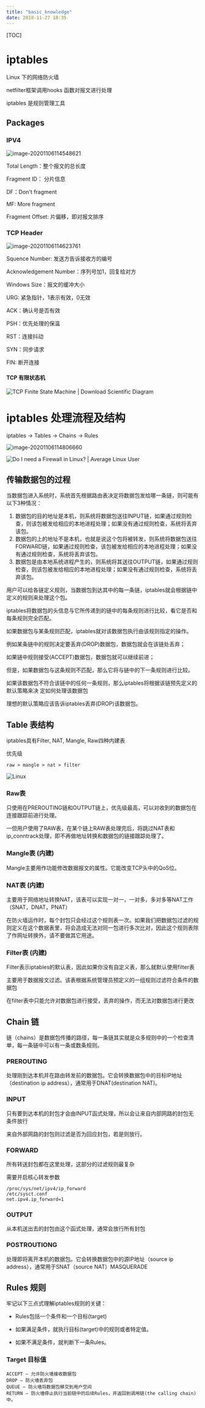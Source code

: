 ```yaml
---
title: "basic_knowledge"
date: 2018-11-27 18:35
---
```



[TOC]



# iptables

Linux 下的网络防火墙



netfilter框架调用hooks 函数对报文进行处理

iptables 是规则管理工具



## Packages

### IPV4

![image-20201106114548621](basic_knowledge.assets/image-20201106114548621.png)



Total Length：整个报文的总长度 

Fragment ID： 分片信息 

DF：Don't fragment 

MF: More fragment 

Fragment Offset: 片偏移，即对报文排序 



### TCP Header

![image-20201106114623761](basic_knowledge.assets/image-20201106114623761.png)

Squence Number: 发送方告诉接收方的编号 

Acknowledgement Number：序列号加1，回复给对方 

Windows Size：报文的缓冲大小 

URG: 紧急指针，1表示有效，0无效 

ACK：确认号是否有效 

PSH：优先处理的保温 

RST：连接抖动 

SYN：同步请求 

FIN: 断开连接 



#### TCP 有限状态机

![TCP Finite State Machine | Download Scientific Diagram](basic_knowledge.assets/TCP-Finite-State-Machine.png)







# iptables 处理流程及结构

iptables -> Tables -> Chains -> Rules

![image-20201106114806660](basic_knowledge.assets/image-20201106114806660.png)



![Do I need a Firewall in Linux? | Average Linux User](basic_knowledge.assets/fw-ids-iptables-flowchart-800x447.jpeg)





## 传输数据包的过程

当数据包进入系统时，系统首先根据路由表决定将数据包发给哪一条链，则可能有以下3种情况：

1. 数据包的目的地址是本机，则系统将数据包送往INPUT链，如果通过规则检查，则该包被发给相应的本地进程处理；如果没有通过规则检查，系统将丢弃该包。
2. 数据包的上的地址不是本机，也就是说这个包将被转发，则系统将数据包送往FORWARD链，如果通过规则检查，该包被发给相应的本地进程处理；如果没有通过规则检查，系统将丢弃该包。
3. 数据包是由本地系统进程产生的，则系统将其送往OUTPUT链，如果通过规则检查，则该包被发给相应的本地进程处理；如果没有通过规则检查，系统将丢弃该包。



用户可以给各链定义规则，当数据包到达其中的每一条链，iptables就会根据链中定义的规则来处理这个包。

iptables将数据包的头信息与它所传递到的链中的每条规则进行比较，看它是否和每条规则完全匹配。

如果数据包与某条规则匹配，iptables就对该数据包执行由该规则指定的操作。

例如某条链中的规则决定要丢弃(DROP)数据包，数据包就会在该链处丢弃；

如果链中规则接受(ACCEPT)数据包，数据包就可以继续前进；

但是，如果数据包与这条规则不匹配，那么它将与链中的下一条规则进行比较。

如果该数据包不符合该链中的任何一条规则，那么iptables将根据该链预先定义的默认策略来决 定如何处理该数据包

理想的默认策略应该告诉iptables丢弃(DROP)该数据包。





## Table 表结构

iptables具有Filter, NAT, Mangle, Raw四种内建表



优先级

```
raw > mangle > nat > filter
```



![Linux](basic_knowledge.assets/zmvYZ5HM8gDWIILAYwm5uNXcsz7SsbAVm0roS_mlPtdt-pia8bAR-I7EodwLTfcHifjZbqEpgLRU2gx6pgcu9Yrqxj4rBO-5F1tNy1qJuen5Y0aHXLAHzb7TOiOgXu-Xsfo.png)



### Raw表

只使用在PREROUTING链和OUTPUT链上，优先级最高，可以对收到的数据包在连接跟踪前进行处理。

一但用户使用了RAW表，在某个链上RAW表处理完后，将跳过NAT表和 ip_conntrack处理，即不再做地址转换和数据包的链接跟踪处理了。



### Mangle表 (内建)

Mangle主要用作功能修改数据报文的属性。它能改变TCP头中的QoS位。





### NAT表 (内建)

主要用于网络地址转换NAT，该表可以实现一对一，一对多，多对多等NAT工作（SNAT，DNAT，PNAT）

在防火墙运作时，每个封包只会经过这个规则表一次。如果我们把数据包过滤的规则定义在这个数据表里，将会造成无法对同一包进行多次比对，因此这个规则表除了作网址转换外，请不要做其它用途。





### Filter表 (内建)

Filter表示iptables的默认表，因此如果你没有自定义表，那么就默认使用filter表

主要用于数据报文过滤。该表根据系统管理员预定义的一组规则过滤符合条件的数据包

在filter表中只能允许对数据包进行接受，丢弃的操作，而无法对数据包进行更改









## Chain 链

链（chains）是数据包传播的路径，每一条链其实就是众多规则中的一个检查清单，每一条链中可以有一条或数条规则。



### PREROUTING

处理刚到达本机并在路由转发前的数据包。它会转换数据包中的目标IP地址（destination ip address），通常用于DNAT(destination NAT)。 



### INPUT

只有要到达本机的封包才会由INPUT函式处理，所以会让来自内部网路的封包无条件放行

来自外部网路的封包则过滤是否为回应封包，若是则放行。



### FORWARD

所有转送封包都在这里处理，这部分的过滤规则最复杂



需要开启核心转发参数

```
/proc/sys/net/ipv4/ip_forward
/etc/sysct.conf
net.ipv4.ip_forward=1
```





### OUTPUT

从本机送出去的封包由这个函式处理，通常会放行所有封包





### POSTROUTIONG

处理即将离开本机的数据包。它会转换数据包中的源IP地址（source ip address），通常用于SNAT（source NAT）MASQUERADE





## Rules 规则

牢记以下三点式理解iptables规则的关键：

- Rules包括一个条件和一个目标(target)

- 如果满足条件，就执行目标(target)中的规则或者特定值。

- 如果不满足条件，就判断下一条Rules。



### Target 目标值

```
ACCEPT – 允许防火墙接收数据包
DROP – 防火墙丢弃包
QUEUE – 防火墙将数据包移交到用户空间
RETURN – 防火墙停止执行当前链中的后续Rules，并返回到调用链(the calling chain)中。
```


